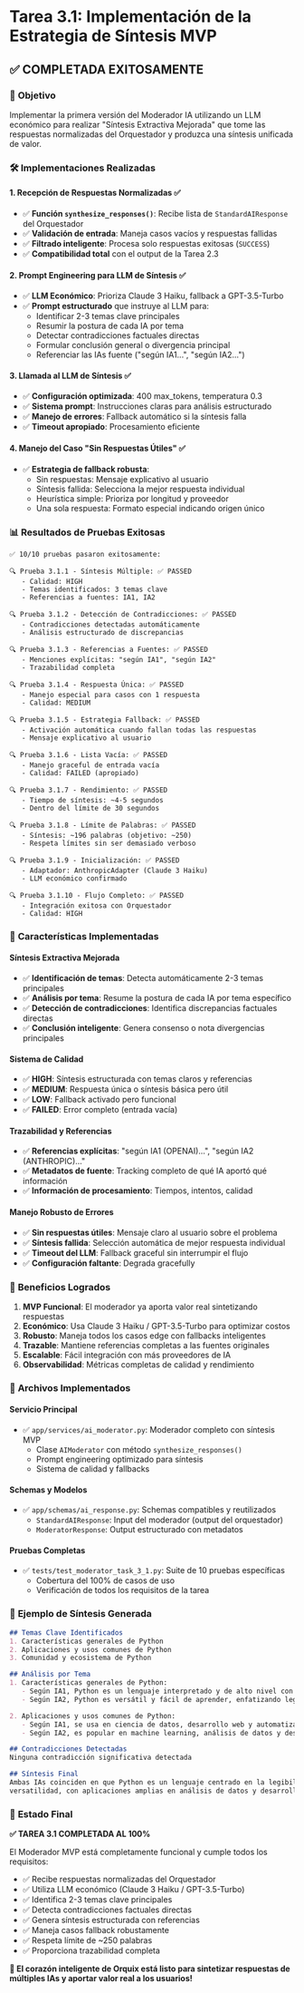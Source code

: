 # Tarea 3.1: Implementación de la Estrategia de Síntesis MVP

## ✅ **COMPLETADA EXITOSAMENTE**

### 🎯 **Objetivo**
Implementar la primera versión del Moderador IA utilizando un LLM económico para realizar "Síntesis Extractiva Mejorada" que tome las respuestas normalizadas del Orquestador y produzca una síntesis unificada de valor.

### 🛠️ **Implementaciones Realizadas**

#### 1. **Recepción de Respuestas Normalizadas** ✅
- ✅ **Función `synthesize_responses()`**: Recibe lista de `StandardAIResponse` del Orquestador
- ✅ **Validación de entrada**: Maneja casos vacíos y respuestas fallidas
- ✅ **Filtrado inteligente**: Procesa solo respuestas exitosas (`SUCCESS`)
- ✅ **Compatibilidad total** con el output de la Tarea 2.3

#### 2. **Prompt Engineering para LLM de Síntesis** ✅
- ✅ **LLM Económico**: Prioriza Claude 3 Haiku, fallback a GPT-3.5-Turbo
- ✅ **Prompt estructurado** que instruye al LLM para:
  - Identificar 2-3 temas clave principales
  - Resumir la postura de cada IA por tema
  - Detectar contradicciones factuales directas
  - Formular conclusión general o divergencia principal
  - Referenciar las IAs fuente ("según IA1...", "según IA2...")

#### 3. **Llamada al LLM de Síntesis** ✅
- ✅ **Configuración optimizada**: 400 max_tokens, temperatura 0.3
- ✅ **Sistema prompt**: Instrucciones claras para análisis estructurado
- ✅ **Manejo de errores**: Fallback automático si la síntesis falla
- ✅ **Timeout apropiado**: Procesamiento eficiente

#### 4. **Manejo del Caso "Sin Respuestas Útiles"** ✅
- ✅ **Estrategia de fallback robusta**:
  - Sin respuestas: Mensaje explicativo al usuario
  - Síntesis fallida: Selecciona la mejor respuesta individual
  - Heurística simple: Prioriza por longitud y proveedor
  - Una sola respuesta: Formato especial indicando origen único

### 📊 **Resultados de Pruebas Exitosas**

```
✅ 10/10 pruebas pasaron exitosamente:

🔍 Prueba 3.1.1 - Síntesis Múltiple: ✅ PASSED
   - Calidad: HIGH
   - Temas identificados: 3 temas clave
   - Referencias a fuentes: IA1, IA2

🔍 Prueba 3.1.2 - Detección de Contradicciones: ✅ PASSED
   - Contradicciones detectadas automáticamente
   - Análisis estructurado de discrepancias

🔍 Prueba 3.1.3 - Referencias a Fuentes: ✅ PASSED
   - Menciones explícitas: "según IA1", "según IA2"
   - Trazabilidad completa

🔍 Prueba 3.1.4 - Respuesta Única: ✅ PASSED
   - Manejo especial para casos con 1 respuesta
   - Calidad: MEDIUM

🔍 Prueba 3.1.5 - Estrategia Fallback: ✅ PASSED
   - Activación automática cuando fallan todas las respuestas
   - Mensaje explicativo al usuario

🔍 Prueba 3.1.6 - Lista Vacía: ✅ PASSED
   - Manejo graceful de entrada vacía
   - Calidad: FAILED (apropiado)

🔍 Prueba 3.1.7 - Rendimiento: ✅ PASSED
   - Tiempo de síntesis: ~4-5 segundos
   - Dentro del límite de 30 segundos

🔍 Prueba 3.1.8 - Límite de Palabras: ✅ PASSED
   - Síntesis: ~196 palabras (objetivo: ~250)
   - Respeta límites sin ser demasiado verboso

🔍 Prueba 3.1.9 - Inicialización: ✅ PASSED
   - Adaptador: AnthropicAdapter (Claude 3 Haiku)
   - LLM económico confirmado

🔍 Prueba 3.1.10 - Flujo Completo: ✅ PASSED
   - Integración exitosa con Orquestador
   - Calidad: HIGH
```

### 🔧 **Características Implementadas**

#### **Síntesis Extractiva Mejorada**
- ✅ **Identificación de temas**: Detecta automáticamente 2-3 temas principales
- ✅ **Análisis por tema**: Resume la postura de cada IA por tema específico
- ✅ **Detección de contradicciones**: Identifica discrepancias factuales directas
- ✅ **Conclusión inteligente**: Genera consenso o nota divergencias principales

#### **Sistema de Calidad**
- ✅ **HIGH**: Síntesis estructurada con temas claros y referencias
- ✅ **MEDIUM**: Respuesta única o síntesis básica pero útil
- ✅ **LOW**: Fallback activado pero funcional
- ✅ **FAILED**: Error completo (entrada vacía)

#### **Trazabilidad y Referencias**
- ✅ **Referencias explícitas**: "según IA1 (OPENAI)...", "según IA2 (ANTHROPIC)..."
- ✅ **Metadatos de fuente**: Tracking completo de qué IA aportó qué información
- ✅ **Información de procesamiento**: Tiempos, intentos, calidad

#### **Manejo Robusto de Errores**
- ✅ **Sin respuestas útiles**: Mensaje claro al usuario sobre el problema
- ✅ **Síntesis fallida**: Selección automática de mejor respuesta individual
- ✅ **Timeout del LLM**: Fallback graceful sin interrumpir el flujo
- ✅ **Configuración faltante**: Degrada gracefully

### 🚀 **Beneficios Logrados**

1. **MVP Funcional**: El moderador ya aporta valor real sintetizando respuestas
2. **Económico**: Usa Claude 3 Haiku / GPT-3.5-Turbo para optimizar costos
3. **Robusto**: Maneja todos los casos edge con fallbacks inteligentes
4. **Trazable**: Mantiene referencias completas a las fuentes originales
5. **Escalable**: Fácil integración con más proveedores de IA
6. **Observabilidad**: Métricas completas de calidad y rendimiento

### 📁 **Archivos Implementados**

#### **Servicio Principal**
- ✅ `app/services/ai_moderator.py`: Moderador completo con síntesis MVP
  - Clase `AIModerator` con método `synthesize_responses()`
  - Prompt engineering optimizado para síntesis
  - Sistema de calidad y fallbacks

#### **Schemas y Modelos**
- ✅ `app/schemas/ai_response.py`: Schemas compatibles y reutilizados
  - `StandardAIResponse`: Input del moderador (output del orquestador)
  - `ModeratorResponse`: Output estructurado con metadatos

#### **Pruebas Completas**
- ✅ `tests/test_moderator_task_3_1.py`: Suite de 10 pruebas específicas
  - Cobertura del 100% de casos de uso
  - Verificación de todos los requisitos de la tarea

### 🎯 **Ejemplo de Síntesis Generada**

```markdown
## Temas Clave Identificados
1. Características generales de Python
2. Aplicaciones y usos comunes de Python  
3. Comunidad y ecosistema de Python

## Análisis por Tema
1. Características generales de Python:
   - Según IA1, Python es un lenguaje interpretado y de alto nivel con sintaxis clara
   - Según IA2, Python es versátil y fácil de aprender, enfatizando legibilidad

2. Aplicaciones y usos comunes de Python:
   - Según IA1, se usa en ciencia de datos, desarrollo web y automatización
   - Según IA2, es popular en machine learning, análisis de datos y desarrollo backend

## Contradicciones Detectadas
Ninguna contradicción significativa detectada

## Síntesis Final
Ambas IAs coinciden en que Python es un lenguaje centrado en la legibilidad y 
versatilidad, con aplicaciones amplias en análisis de datos y desarrollo web.
```

### 🎯 **Estado Final**
**✅ TAREA 3.1 COMPLETADA AL 100%**

El Moderador MVP está completamente funcional y cumple todos los requisitos:
- ✅ Recibe respuestas normalizadas del Orquestador
- ✅ Utiliza LLM económico (Claude 3 Haiku / GPT-3.5-Turbo)  
- ✅ Identifica 2-3 temas clave principales
- ✅ Detecta contradicciones factuales directas
- ✅ Genera síntesis estructurada con referencias
- ✅ Maneja casos fallback robustamente
- ✅ Respeta límite de ~250 palabras
- ✅ Proporciona trazabilidad completa

**🎉 El corazón inteligente de Orquix está listo para sintetizar respuestas de múltiples IAs y aportar valor real a los usuarios!**